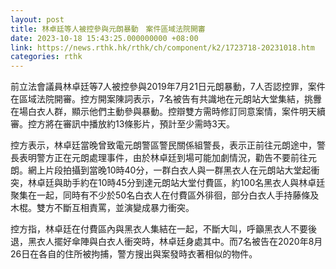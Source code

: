 ```yaml
---
layout: post
title: 林卓廷等人被控參與元朗暴動　案件區域法院開審
date: 2023-10-18 15:43:25.000000000 +08:00
link: https://news.rthk.hk/rthk/ch/component/k2/1723718-20231018.htm
categories: rthk
---
```


前立法會議員林卓廷等7人被控參與2019年7月21日元朗暴動，7人否認控罪，案件在區域法院開審。控方開案陳詞表示，7名被告有共識地在元朗站大堂集結，挑釁在場白衣人群，顯示他們主動參與暴動。控辯雙方需時修訂同意案情，案件明天續審。控方將在審訊中播放約13條影片，預計至少需時3天。

控方表示，林卓廷當晚曾致電元朗警區警民關係組警長，表示正前往元朗途中，警長表明警方正在元朗處理事件，由於林卓廷到場可能加劇情況，勸告不要前往元朗。網上片段拍攝到當晚10時40分，一群白衣人與一群黑衣人在元朗站大堂起衝突，林卓廷與助手約在10時45分到達元朗站大堂付費區，約100名黑衣人與林卓廷聚集在一起，同時有不少於50名白衣人在付費區外徘徊，部分白衣人手持藤條及木棍。雙方不斷互相責罵，並演變成暴力衝突。

控方指，林卓廷在付費區內與黑衣人集結在一起，不斷大叫，呼籲黑衣人不要後退，黑衣人擺好傘陣與白衣人衝突時，林卓廷身處其中。而7名被告在2020年8月26日在各自的住所被拘捕，警方搜出與案發時衣著相似的物件。
